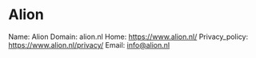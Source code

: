 
# Alion

Name: Alion
Domain: alion.nl
Home: https://www.alion.nl/
Privacy_policy: https://www.alion.nl/privacy/
Email: info@alion.nl

